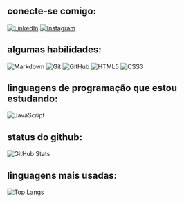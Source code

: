 ## conecte-se comigo:
[![LinkedIn](https://img.shields.io/badge/LinkedIn-000?style=for-the-badge&logo=linkedin&logoColor=0E76A8)](https://www.linkedin.com/in/giovannagomes5746/)
[![Instagram](https://img.shields.io/badge/Instagram-000?style=for-the-badge&logo=instagram)](https://www.instagram.com/gionanagomes/)

## algumas habilidades:
![Markdown](https://img.shields.io/badge/Markdown-000?style=for-the-badge&logo=markdown)
![Git](https://img.shields.io/badge/Git-000?style=for-the-badge&logo=git)
![GitHub](https://img.shields.io/badge/GitHub-000?style=for-the-badge&logo=github)
![HTML5](https://img.shields.io/badge/HTML5-000?style=for-the-badge&logo=html5)
![CSS3](https://img.shields.io/badge/CSS3-000?style=for-the-badge&logo=css3&logoColor=264CE4)

## linguagens de programação que estou estudando:
![JavaScript](https://img.shields.io/badge/JavaScript-000?style=for-the-badge&logo=javascript)

## status do github:
![GitHub Stats](https://github-readme-stats.vercel.app/api?username=gionanagomes&theme=transparent&bg_color=BEE0DF&border_color=6AC09D&show_icons=true&icon_color=6AC09D&title_color=08AEA4&text_color=FFF)

## linguagens mais usadas:
![Top Langs](https://github-readme-stats-git-masterrstaa-rickstaa.vercel.app/api/top-langs/?username=gionanagomes&bg_color=BEE0DF&border_color=6AC09D&title_color=08AEA4&text_color=FFF)

